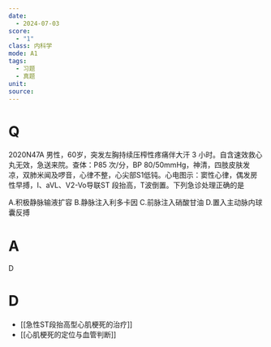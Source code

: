 ```yaml
---
date:
  - 2024-07-03
score:
  - "1"
class: 内科学
mode: A1
tags:
  - 习题
  - 真题
unit: 
source:
---
```


# Q
2020N47A 男性，60岁，突发左胸持续压榨性疼痛伴大汗 3 小时。自含速效救心丸无效，急送来院。查体：P85 次/分，BP 80/50mmHg，神清，四肢皮肤发凉，双肺米闻及啰音，心律不整，心尖部S1低钝。心电图示：窦性心律，偶发房性早搏，I、aVL、V2-Vo导联ST 段抬高，T波倒置。下列急诊处理正确的是

A.积极静脉输液扩容
B.静脉注入利多卡因
C.前脉注入硝酸甘油
D.置入主动脉内球囊反搏

# A
D

# D
- [[急性ST段抬高型心肌梗死的治疗]]
- [[心肌梗死的定位与血管判断]]